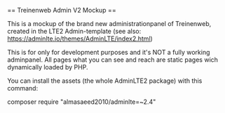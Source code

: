 == Treinenweb Admin V2 Mockup ==

This is a mockup of the brand new administrationpanel of Treinenweb, created in the LTE2 Admin-template (see also: https://adminlte.io/themes/AdminLTE/index2.html)

This is for only for development purposes and it's NOT a fully working adminpanel.
All pages what you can see and reach are static pages wich dynamically loaded by PHP.

You can install the assets (the whole AdminLTE2 package) with this command:

composer require "almasaeed2010/adminlte=~2.4" 